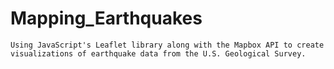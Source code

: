 # Mapping_Earthquakes
`Using JavaScript's Leaflet library along with the Mapbox API to create visualizations of earthquake data from the U.S. Geological Survey.`
